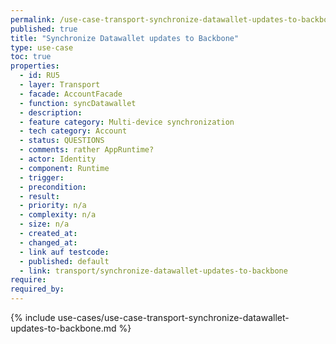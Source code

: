 ```yaml
---
permalink: /use-case-transport-synchronize-datawallet-updates-to-backbone
published: true
title: "Synchronize Datawallet updates to Backbone"
type: use-case
toc: true
properties:
  - id: RU5
  - layer: Transport
  - facade: AccountFacade
  - function: syncDatawallet
  - description:
  - feature category: Multi-device synchronization
  - tech category: Account
  - status: QUESTIONS
  - comments: rather AppRuntime?
  - actor: Identity
  - component: Runtime
  - trigger:
  - precondition:
  - result:
  - priority: n/a
  - complexity: n/a
  - size: n/a
  - created_at:
  - changed_at:
  - link auf testcode:
  - published: default
  - link: transport/synchronize-datawallet-updates-to-backbone
require:
required_by:
---
```


{% include use-cases/use-case-transport-synchronize-datawallet-updates-to-backbone.md %}
